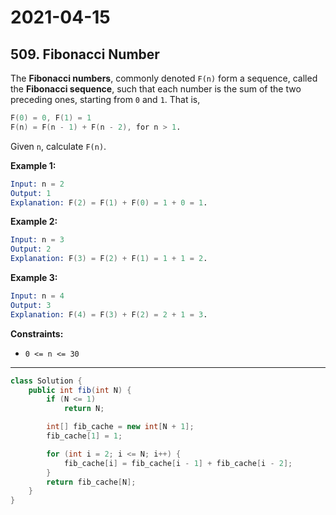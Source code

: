 # 2021-04-15

## 509. Fibonacci Number

The **Fibonacci numbers**, commonly denoted `F(n)` form a sequence, called the **Fibonacci sequence**, such that each number is the sum of the two preceding ones, starting from `0` and `1`. That is,

```s
F(0) = 0, F(1) = 1
F(n) = F(n - 1) + F(n - 2), for n > 1.
```

Given `n`, calculate `F(n)`.

**Example 1:**

```s
Input: n = 2
Output: 1
Explanation: F(2) = F(1) + F(0) = 1 + 0 = 1.
```

**Example 2:**

```s
Input: n = 3
Output: 2
Explanation: F(3) = F(2) + F(1) = 1 + 1 = 2.
```

**Example 3:**

```s
Input: n = 4
Output: 3
Explanation: F(4) = F(3) + F(2) = 2 + 1 = 3.
```

**Constraints:**

- `0 <= n <= 30`

---

```java
class Solution {
    public int fib(int N) {
        if (N <= 1)
            return N;

        int[] fib_cache = new int[N + 1];
        fib_cache[1] = 1;

        for (int i = 2; i <= N; i++) {
            fib_cache[i] = fib_cache[i - 1] + fib_cache[i - 2];
        }
        return fib_cache[N];
    }
}
```
